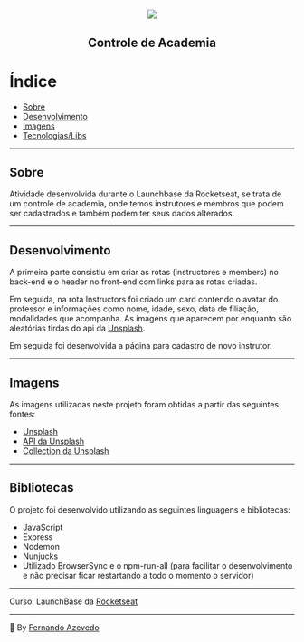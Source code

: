 <h1 align="center">
  <img src ="https://camo.githubusercontent.com/268b1344409fac98c4eeda520482b6910c4ddcba/68747470733a2f2f73746f726167652e676f6f676c65617069732e636f6d2f676f6c64656e2d77696e642f626f6f7463616d702d6c61756e6368626173652f6c6f676f2e706e67" />
  <h2 align="center"> Controle de Academia </h2>
<h1>

# Índice

- [Sobre](##-sobre)
- [Desenvolvimento](##-desenvolvimento)
- [Imagens](##-imagens)
- [Tecnologias/Libs](##-tecnologias)

---

## Sobre

Atividade desenvolvida durante o Launchbase da Rocketseat, se trata de um controle de academia, onde temos instrutores e membros que podem ser cadastrados e também podem ter seus dados alterados.

---

## Desenvolvimento

A primeira parte consistiu em criar as rotas (instructores e members) no back-end e o header no front-end com links para as rotas criadas.

Em seguida, na rota Instructors foi criado um card contendo o avatar do professor e informações como nome, idade, sexo, data de filiação, modalidades que acompanha. As imagens que aparecem por enquanto são aleatórias tirdas do api da [Unsplash](https://source.unsplash.com/).

Em seguida foi desenvolvida a página para cadastro de novo instrutor.

---

## Imagens

As imagens utilizadas neste projeto foram obtidas a partir das seguintes fontes:

- [Unsplash](https://unsplash.com/)
- [API da Unsplash](https://source.unsplash.com/)
- [Collection da Unsplash](https://unsplash.com/collections/19035194/gym)

---

## Bibliotecas 

O projeto foi desenvolvido utilizando as seguintes linguagens e bibliotecas:
  - JavaScript
  - Express
  - Nodemon
  - Nunjucks
  - Utilizado BrowserSync e o npm-run-all (para facilitar o desenvolvimento e não precisar ficar restartando a todo o momento o servidor)
  
---

Curso: LaunchBase da [Rocketseat](https://rocketseat.com.br/)

---

:triangular_flag_on_post: By [Fernando Azevedo](https://github.com/FernandoAz09)
